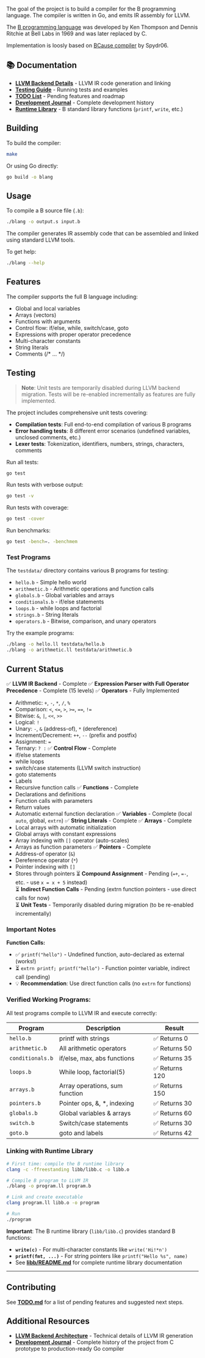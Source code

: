 The goal of the project is to build a compiler for the B programming language.
The compiler is written in Go, and emits IR assembly for LLVM.

The [B programming language](https://en.wikipedia.org/wiki/B_(programming_language))
was developed by Ken Thompson and Dennis Ritchie at Bell Labs in 1969 and was later replaced by C.

Implementation is loosly based on [BCause compiler](https://github.com/Spydr06/BCause) by Spydr06.

## 📚 Documentation

- **[LLVM Backend Details](doc/LLVM_Backend.md)** - LLVM IR code generation and linking
- **[Testing Guide](doc/Testing.md)** - Running tests and examples
- **[TODO List](doc/TODO.md)** - Pending features and roadmap
- **[Development Journal](doc/Journal.md)** - Complete development history
- **[Runtime Library](libb/README.md)** - B standard library functions (`printf`, `write`, etc.)

## Building

To build the compiler:
```bash
make
```

Or using Go directly:
```bash
go build -o blang
```

## Usage

To compile a B source file (`.b`):
```bash
./blang -o output.s input.b
```

The compiler generates IR assembly code that can be assembled and linked using standard LLVM tools.

To get help:
```bash
./blang --help
```

## Features

The compiler supports the full B language including:
- Global and local variables
- Arrays (vectors)
- Functions with arguments
- Control flow: if/else, while, switch/case, goto
- Expressions with proper operator precedence
- Multi-character constants
- String literals
- Comments (/* ... */)

## Testing

> **Note**: Unit tests are temporarily disabled during LLVM backend migration. Tests will be re-enabled incrementally as features are fully implemented.

The project includes comprehensive unit tests covering:
- **Compilation tests**: Full end-to-end compilation of various B programs
- **Error handling tests**: 8 different error scenarios (undefined variables, unclosed comments, etc.)
- **Lexer tests**: Tokenization, identifiers, numbers, strings, characters, comments

Run all tests:
```bash
go test
```

Run tests with verbose output:
```bash
go test -v
```

Run tests with coverage:
```bash
go test -cover
```

Run benchmarks:
```bash
go test -bench=. -benchmem
```

### Test Programs

The `testdata/` directory contains various B programs for testing:
- `hello.b` - Simple hello world
- `arithmetic.b` - Arithmetic operations and function calls
- `globals.b` - Global variables and arrays
- `conditionals.b` - if/else statements
- `loops.b` - while loops and factorial
- `strings.b` - String literals
- `operators.b` - Bitwise, comparison, and unary operators

Try the example programs:
```bash
./blang -o hello.ll testdata/hello.b
./blang -o arithmetic.ll testdata/arithmetic.b
```

## Current Status

✅ **LLVM IR Backend** - Complete
✅ **Expression Parser with Full Operator Precedence** - Complete (15 levels)
✅ **Operators** - Fully Implemented
  - Arithmetic: `+`, `-`, `*`, `/`, `%`
  - Comparison: `<`, `<=`, `>`, `>=`, `==`, `!=`
  - Bitwise: `&`, `|`, `<<`, `>>`
  - Logical: `!`
  - Unary: `-`, `&` (address-of), `*` (dereference)
  - Increment/Decrement: `++`, `--` (prefix and postfix)
  - Assignment: `=`
  - Ternary: `? :`
✅ **Control Flow** - Complete
  - if/else statements
  - while loops
  - switch/case statements (LLVM switch instruction)
  - goto statements
  - Labels
  - Recursive function calls
✅ **Functions** - Complete
  - Declarations and definitions
  - Function calls with parameters
  - Return values
  - Automatic external function declaration
✅ **Variables** - Complete (local `auto`, global, `extrn`)
✅ **String Literals** - Complete
✅ **Arrays** - Complete
  - Local arrays with automatic initialization
  - Global arrays with constant expressions
  - Array indexing with `[]` operator (auto-scales)
  - Arrays as function parameters
✅ **Pointers** - Complete
  - Address-of operator (`&`)
  - Dereference operator (`*`)
  - Pointer indexing with `[]`
  - Stores through pointers
⏳ **Compound Assignment** - Pending (`=+`, `=-`, etc. - use `x = x + 5` instead)  
⏳ **Indirect Function Calls** - Pending (extrn function pointers - use direct calls for now)  
⏳ **Unit Tests** - Temporarily disabled during migration (to be re-enabled incrementally)

### Important Notes

**Function Calls:**
- ✅ `printf("hello")` - Undefined function, auto-declared as external (works!)
- ⏳ `extrn printf; printf("hello")` - Function pointer variable, indirect call (pending)
- 💡 **Recommendation**: Use direct function calls (no `extrn` for functions)

### Verified Working Programs:

All test programs compile to LLVM IR and execute correctly:

| Program | Description | Result |
|---------|-------------|--------|
| `hello.b` | printf with strings | ✅ Returns 0 |
| `arithmetic.b` | All arithmetic operators | ✅ Returns 50 |
| `conditionals.b` | if/else, max, abs functions | ✅ Returns 35 |
| `loops.b` | While loop, factorial(5) | ✅ Returns 120 |
| `arrays.b` | Array operations, sum function | ✅ Returns 150 |
| `pointers.b` | Pointer ops, &, *, indexing | ✅ Returns 30 |
| `globals.b` | Global variables & arrays | ✅ Returns 60 |
| `switch.b` | Switch/case statements | ✅ Returns 30 |
| `goto.b` | goto and labels | ✅ Returns 42 |

### Linking with Runtime Library

```bash
# First time: compile the B runtime library
clang -c -ffreestanding libb/libb.c -o libb.o

# Compile B program to LLVM IR
./blang -o program.ll program.b

# Link and create executable  
clang program.ll libb.o -o program

# Run
./program
```

**Important**: The B runtime library (`libb/libb.c`) provides standard B functions:
- **`write(c)`** - For multi-character constants like `write('Hi!*n')`
- **`printf(fmt, ...)`** - For string pointers like `printf("Hello %s", name)`
- See **[libb/README.md](libb/README.md)** for complete runtime library documentation

---

## Contributing

See **[TODO.md](doc/TODO.md)** for a list of pending features and suggested next steps.

## Additional Resources

- **[LLVM Backend Architecture](doc/LLVM_Backend.md)** - Technical details of LLVM IR generation
- **[Development Journal](doc/Journal.md)** - Complete history of the project from C prototype to production-ready Go compiler
